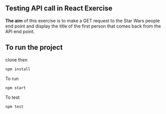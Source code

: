 ## Testing API call in React Exercise

**The aim** of this exercise is to make a GET request to the Star Wars people end point and display the title of the first person that comes back from the API end point.

## To run the project

clone then
```
npm install
```
To run 
```
npm start
```
To test
```
npm test